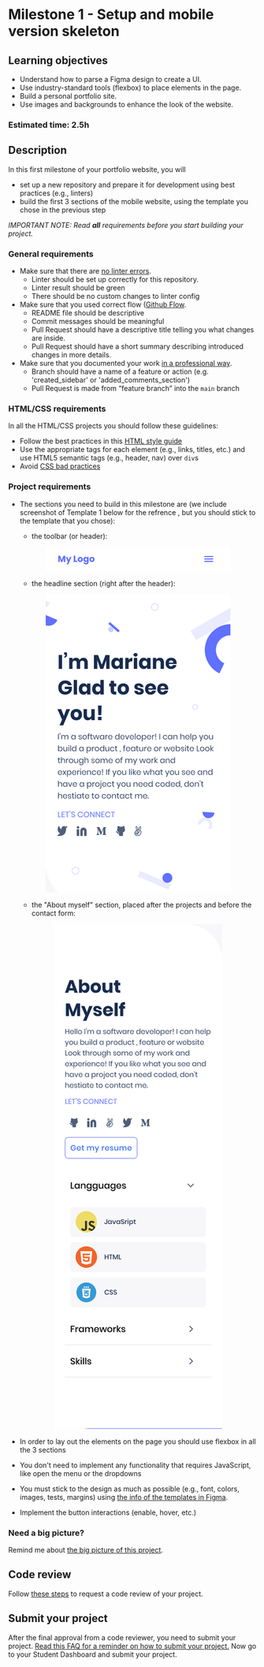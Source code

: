 # Milestone 1 - Setup and mobile version skeleton

## Learning objectives
- Understand how to parse a Figma design to create a UI.
- Use industry-standard tools (flexbox) to place elements in the page.
- Build a personal portfolio site.
- Use images and backgrounds to enhance the look of the website.

### Estimated time: 2.5h

## Description

In this first milestone of your portfolio website, you will

- set up a new repository and prepare it for development using best practices (e.g., linters)
- build the first 3 sections of the mobile website, using the template you chose in the previous step


*IMPORTANT NOTE: Read **all** requirements before you start building your project.*

### General requirements

- Make sure that there are [no linter errors](https://github.com/microverseinc/linters-config).
    - Linter should be set up correctly for this repository.
    - Linter result should be green
    - There should be no custom changes to linter config
- Make sure that you used correct flow ([Github Flow](https://github.com/microverseinc/curriculum-transversal-skills/blob/main/git-github/articles/github_flow.md).
    - README file should be descriptive
    - Commit messages should be meaningful
    - Pull Request should have a descriptive title telling you what changes are inside.
    - Pull Request should have a short summary describing introduced changes in more details.
- Make sure that you documented your work [in a professional way](https://github.com/microverseinc/curriculum-transversal-skills/blob/main/documentation/articles/professional_repo_rules.md).
    - Branch should have a name of a feature or action (e.g. 'created_sidebar' or 'added_comments_section')
    - Pull Request is made from “feature branch” into the `main` branch

### HTML/CSS requirements
In all the HTML/CSS projects you should follow these guidelines:
- Follow the best practices in this [HTML style guide](https://www.w3schools.com/html/html5_syntax.asp)
- Use the appropriate tags for each element (e.g., links, titles, etc.) and use HTML5 semantic tags (e.g., header, nav) over `div`s
- Avoid [CSS bad practices](https://speckyboy.com/good-bad-css-practices/)

### Project requirements

- The sections you need to build in this milestone are (we include screenshot of Template 1 below for the refrence , but you should stick to the template that you chose):
    - the toolbar (or header):
    <p align="center">
     <img src="./images/m1_setup/toolbar-mobile.png" alt="Toolbar" />
    </p>

    - the headline section (right after the header):
    <p align="center">
      <img src="./images/m1_setup/headline-mobile.png" alt="Headline" />
    </p>

    - the "About myself" section, placed after the projects and before the contact form:
    <p align="center">
      <img src="./images/m1_setup/about-myself-mobile.png" alt="About myself" />
    </p>
- In order to lay out the elements on the page you should use flexbox in all the 3 sections
- You don't need to implement any functionality that requires JavaScript, like open the menu or the dropdowns
- You must stick to the design as much as possible (e.g., font, colors, images, tests, margins) using [the info of the templates in Figma](https://www.figma.com/file/l7SqJ3ZfkAKih9sFxvWSR4/Microverse-Student-Project-1?node-id=0%3A1).
- Implement the button interactions (enable, hover, etc.)

### Need a big picture?

Remind me about [the big picture of this project](./sneak_peek.md).

## Code review

Follow [these steps](https://github.com/microverseinc/curriculum-transversal-skills/blob/main/code-review/articles/how_to_ask_for_a_code_review.md) to request a code review of your project.

## Submit your project

After the final approval from a code reviewer, you need to submit your project.
[Read this FAQ for a reminder on how to submit your project.](https://microverse.zendesk.com/hc/en-us/articles/360061344234)
Now go to your Student Dashboard and submit your project.

 
